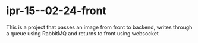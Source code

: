 # ipr-15--02-24-front
This is a project that passes an image from front to backend, writes through a queue using RabbitMQ and returns to front using websocket
